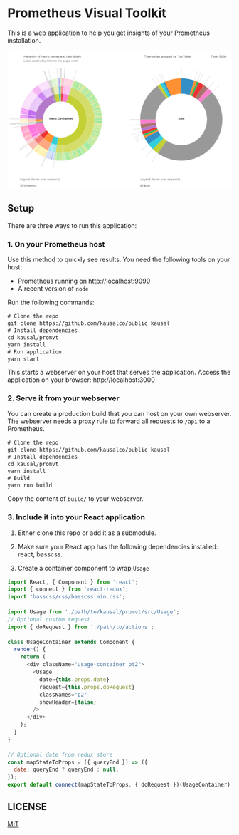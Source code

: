 # Prometheus Visual Toolkit

This is a web application to help you get insights of your Prometheus installation.

![Usage overview](screenshot.png?raw=true)

## Setup

There are three ways to run this application:

### 1. On your Prometheus host

Use this method to quickly see results.
You need the following tools on your host:

* Prometheus running on http://localhost:9090
* A recent version of `node`

Run the following commands:

```
# Clone the repo
git clone https://github.com/kausalco/public kausal
# Install dependencies
cd kausal/promvt
yarn install
# Run application
yarn start
```

This starts a webserver on your host that serves the application.
Access the application on your browser: http://localhost:3000

### 2. Serve it from your webserver

You can create a production build that you can host on your own webserver.
The webserver needs a proxy rule to forward all requests to `/api` to a Prometheus.

```
# Clone the repo
git clone https://github.com/kausalco/public kausal
# Install dependencies
cd kausal/promvt
yarn install
# Build
yarn run build
```

Copy the content of `build/` to your webserver.

### 3. Include it into your React application

1. Either clone this repo or add it as a submodule.

2. Make sure your React app has the following dependencies installed: react, basscss.

3. Create a container component to wrap `Usage`

```js
import React, { Component } from 'react';
import { connect } from 'react-redux';
import 'basscss/css/basscss.min.css';

import Usage from './path/to/kausal/promvt/src/Usage';
// Optional custom request
import { doRequest } from './path/to/actions';

class UsageContainer extends Component {
  render() {
    return (
      <div className="usage-container pt2">
        <Usage
          date={this.props.date}
          request={this.props.doRequest}
          classNames="p2"
          showHeader={false}
        />
      </div>
    );
  }
}

// Optional date from redux store
const mapStateToProps = ({ queryEnd }) => ({
  date: queryEnd ? queryEnd : null,
});
export default connect(mapStateToProps, { doRequest })(UsageContainer);
```

## LICENSE

[MIT](LICENSE)
